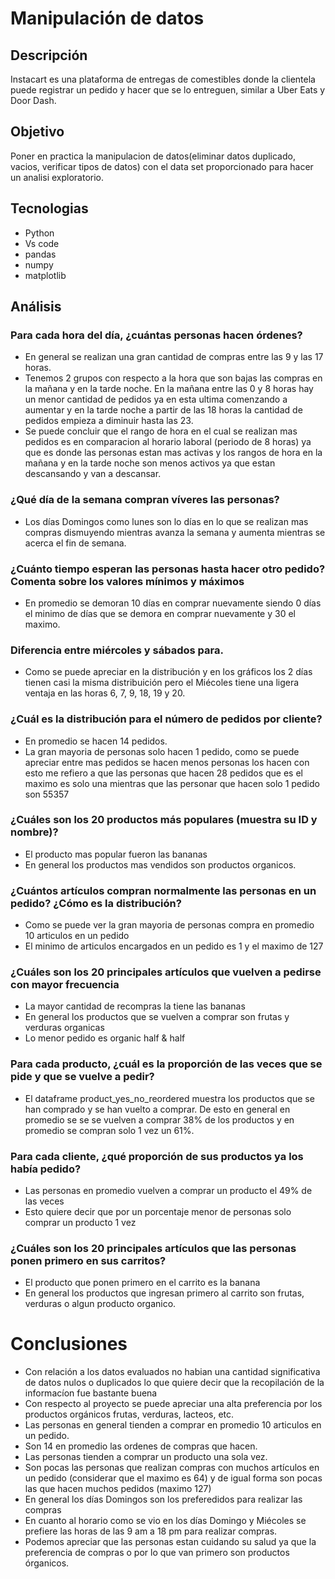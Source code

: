 # Manipulación de datos

## Descripción
Instacart es una plataforma de entregas de comestibles donde la clientela puede registrar un pedido y hacer que se lo entreguen, similar a Uber Eats y Door Dash.

## Objetivo
Poner en practica la manipulacion de datos(eliminar datos duplicado, vacios, verificar tipos de datos) con el data set proporcionado para hacer un analisi exploratorio. 

## Tecnologias
- Python
- Vs code
- pandas
- numpy
- matplotlib

## Análisis
### Para cada hora del día, ¿cuántas personas hacen órdenes?
- En general se realizan una gran cantidad de compras entre las 9 y las 17 horas.
- Tenemos 2 grupos con respecto a la hora que son bajas las compras en la mañana y en la tarde noche. En la mañana entre las 0 y 8 horas hay un menor cantidad de pedidos ya en esta ultima comenzando a aumentar y en la tarde noche a partir de las 18 horas la cantidad de pedidos empieza a diminuir hasta las 23.
- Se puede concluir que el rango de hora en el cual se realizan mas pedidos es en comparacion al horario laboral (periodo de 8 horas) ya que es donde las personas estan mas activas y los rangos de hora en la mañana y en la tarde noche son menos activos ya que estan descansando y van a descansar.

### ¿Qué día de la semana compran víveres las personas?
- Los días Domingos como lunes son lo días en lo que se realizan mas compras dismuyendo mientras avanza la semana y aumenta mientras se acerca el fin de semana.

### ¿Cuánto tiempo esperan las personas hasta hacer otro pedido? Comenta sobre los valores mínimos y máximos
- En promedio se demoran 10 días en comprar nuevamente siendo 0 días el minimo de días que se demora en comprar nuevamente y 30 el maximo.

### Diferencia entre miércoles y sábados para. 

- Como se puede apreciar en la distribución y en los gráficos los 2 días tienen casi la misma distribuición pero el Miécoles tiene una ligera ventaja en las horas 6, 7, 9, 18, 19 y 20.

### ¿Cuál es la distribución para el número de pedidos por cliente?
- En promedio se hacen 14 pedidos.
- La gran mayoria de personas solo hacen 1 pedido, como se puede apreciar entre mas pedidos se hacen menos personas los hacen con esto me refiero a que las personas que hacen 28 pedidos que es el maximo es solo una mientras que las personar que hacen solo 1 pedido son 55357

### ¿Cuáles son los 20 productos más populares (muestra su ID y nombre)?
- El producto mas popular fueron las bananas
- En general los productos mas vendidos son productos organicos.

### ¿Cuántos artículos compran normalmente las personas en un pedido? ¿Cómo es la distribución?
- Como se puede ver la gran mayoria de personas compra en promedio 10 articulos en un pedido
- El minimo de articulos encargados en un pedido es 1 y el maximo de 127

### ¿Cuáles son los 20 principales artículos que vuelven a pedirse con mayor frecuencia
- La mayor cantidad de recompras la tiene las bananas
- En general los productos que se vuelven a comprar son frutas y verduras organicas
- Lo menor pedido es organic half & half

### Para cada producto, ¿cuál es la proporción de las veces que se pide y que se vuelve a pedir?
- El dataframe product_yes_no_reordered muestra los productos que se han comprado y se han vuelto a comprar. De esto en general  en promedio se se se vuelven a comprar 38% de los productos y en promedio se compran solo 1 vez un 61%.

### Para cada cliente, ¿qué proporción de sus productos ya los había pedido?
- Las personas en promedio vuelven a comprar un producto el 49% de las veces 
- Esto quiere decir que por un porcentaje menor de personas solo comprar un producto 1 vez

###  ¿Cuáles son los 20 principales artículos que las personas ponen primero en sus carritos?
- El producto que ponen primero en el carrito es la banana
- En general los productos que ingresan primero al carrito son frutas, verduras o algun producto organico.

# Conclusiones 
- Con relación a los datos evaluados no habian una cantidad significativa de datos nulos o duplicados lo que quiere decir que
la recopilación de la informacíon fue bastante buena
- Con respecto al proyecto se puede apreciar una alta preferencia por los productos orgánicos frutas, verduras, lacteos, etc. 
- Las personas en general tienden a comprar en promedio 10 articulos en un pedido.
- Son 14 en promedio las ordenes de compras que hacen. 
- Las personas tienden a comprar un producto una sola vez.
- Son pocas las personas que realizan compras con muchos artículos en un pedido (considerar que el maximo es 64) y 
de igual forma son pocas las que hacen muchos pedidos (maximo 127)
- En general los días Domingos son los preferedidos para realizar las compras
- En cuanto al horario como se vio en los días Domingo y Miécoles se prefiere las horas de las 9 am a 18 pm para realizar compras.
- Podemos apreciar que las personas estan cuidando su salud ya que la preferencia de compras o por lo que van primero 
son productos órganicos. 
